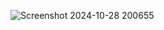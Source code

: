 ![Screenshot 2024-10-28 200655](https://github.com/user-attachments/assets/42fe2b55-3370-4a33-966f-47ac769d46ab)
